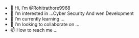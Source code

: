 - 👋 Hi, I’m @Rohitrathore9968
- 👀 I’m interested in ...Cyber Security And wen Development
- 🌱 I’m currently learning ...
- 💞️ I’m looking to collaborate on ...
- 📫 How to reach me ...
  

<!---
Rohitrathore9968/Rohitrathore9968 is a ✨ special ✨ repository because its `README.md` (this file) appears on your GitHub profile.
You can click the Preview link to take a look at your changes.
--->
